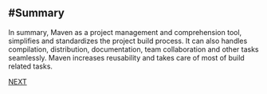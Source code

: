 #Summary
-----------------------------

In summary, Maven as a project management and comprehension tool, simplifies and standardizes the project build process. It can also handles compilation, distribution, documentation, team collaboration and other tasks seamlessly. Maven increases reusability and takes care of most of build related tasks. 
  
  [NEXT](Reference.md)